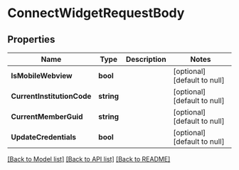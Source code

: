 # ConnectWidgetRequestBody

## Properties
Name | Type | Description | Notes
------------ | ------------- | ------------- | -------------
**IsMobileWebview** | **bool** |  | [optional] [default to null]
**CurrentInstitutionCode** | **string** |  | [optional] [default to null]
**CurrentMemberGuid** | **string** |  | [optional] [default to null]
**UpdateCredentials** | **bool** |  | [optional] [default to null]

[[Back to Model list]](../README.md#documentation-for-models) [[Back to API list]](../README.md#documentation-for-api-endpoints) [[Back to README]](../README.md)


